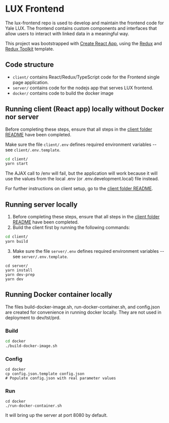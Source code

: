 # LUX Frontend

The lux-frontend repo is used to develop and maintain the frontend code for Yale LUX. The frontend contains custom components and interfaces that allow users to interact with linked data in a meaningful way.

This project was bootstrapped with [Create React App](https://github.com/facebook/create-react-app), using the [Redux](https://redux.js.org/) and [Redux Toolkit](https://redux-toolkit.js.org/) template.

## Code structure

- `client/` contains React/Redux/TypeScript code for the Frontend single page application.
- `server/` contains code for the nodejs app that serves LUX frontend.
- `docker/` contains code to build the docker image

## Running client (React app) locally without Docker nor server

Before completing these steps, ensure that all steps in the [client folder README](https://github.com/project-lux/lux-frontend/blob/main/client/README.md) have been completed.

Make sure the file `client/.env` defines required environment variables -- see `client/.env.template`.

```bash
cd client/
yarn start
```

The AJAX call to /env will fail, but the application will work because it will use the values from the local .env (or .env.development.local) file instead.

For further instructions on client setup, go to the [client folder README](https://github.com/project-lux/lux-frontend/blob/main/client/README.md).

## Running server locally

1. Before completing these steps, ensure that all steps in the [client folder README](https://github.com/project-lux/lux-frontend/blob/main/client/README.md) have been completed.
2. Build the client first by running the following commands:

```bash
cd client/
yarn build
```

3. Make sure the file `server/.env` defines required environment variables -- see `server/.env.template`.

```
cd server/
yarn install
yarn dev-prep
yarn dev
```

## Running Docker container locally

The files build-docker-image.sh, run-docker-container.sh, and config.json are created for convenience in running docker locally. They are not used in deployment to dev/tst/prd.

### Build

```bash
cd docker
./build-docker-image.sh
```

### Config

```
cd docker
cp config.json.template config.json
# Populate config.json with real parameter values
```

### Run

```
cd docker
./run-docker-container.sh
```

It will bring up the server at port 8080 by default.

